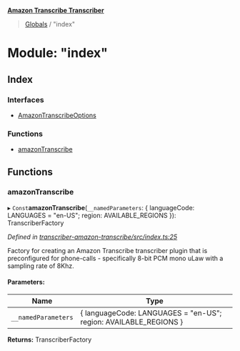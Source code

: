 **[Amazon Transcribe Transcriber](../README.md)**

> [Globals](../README.md) / "index"

# Module: "index"

## Index

### Interfaces

* [AmazonTranscribeOptions](../interfaces/_index_.amazontranscribeoptions.md)

### Functions

* [amazonTranscribe](_index_.md#amazontranscribe)

## Functions

### amazonTranscribe

▸ `Const`**amazonTranscribe**(`__namedParameters`: { languageCode: LANGUAGES = "en-US"; region: AVAILABLE\_REGIONS  }): TranscriberFactory

*Defined in [transcriber-amazon-transcribe/src/index.ts:25](https://github.com/SketchingDev/ivr-tester/blob/8e8019a/packages/transcriber-amazon-transcribe/src/index.ts#L25)*

Factory for creating an Amazon Transcribe transcriber plugin that is preconfigured for
phone-calls - specifically 8-bit PCM mono uLaw with a sampling rate of 8Khz.

#### Parameters:

Name | Type |
------ | ------ |
`__namedParameters` | { languageCode: LANGUAGES = "en-US"; region: AVAILABLE\_REGIONS  } |

**Returns:** TranscriberFactory
